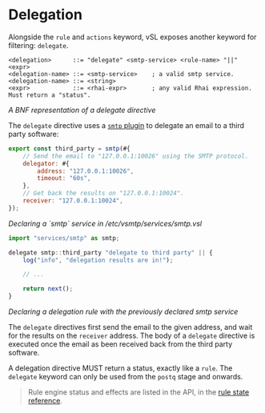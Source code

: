 # Delegation

Alongside the `rule` and `actions` keyword, vSL exposes another keyword for filtering: `delegate`.

```bnf
<delegation>      ::= "delegate" <smtp-service> <rule-name> "||" <expr>
<delegation-name> ::= <smtp-service>    ; a valid smtp service.
<delegation-name> ::= <string>
<expr>            ::= <rhai-expr>       ; any valid Rhai expression. Must return a "status".
```

<p class="ann"> <i>A BNF representation of a delegate directive</i> </p>

The `delegate` directive uses a [`smtp` plugin](../ref/plugins/smtp.md) to delegate an email to a third party software:

```js
export const third_party = smtp(#{
    // Send the email to "127.0.0.1:10026" using the SMTP protocol.
    delegator: #{
        address: "127.0.0.1:10026",
        timeout: "60s",
    },
    // Get back the results on "127.0.0.1:10024".
    receiver: "127.0.0.1:10024",
});
```

<p class="ann"> <i>Declaring a `smtp` service in /etc/vsmtp/services/smtp.vsl</i> </p>

```js
import "services/smtp" as smtp;

delegate smtp::third_party "delegate to third party" || {
    log("info", "delegation results are in!");

    // ...

    return next();
}
```

<p class="ann"> <i>Declaring a delegation rule with the previously declared smtp service</i> </p>

The `delegate` directives first send the email to the given address, and wait for the results on the `receiver` address.
The body of a `delegate` directive is executed once the email as been received back from the third party software.

A delegation directive MUST return a status, exactly like a `rule`.
The `delegate` keyword can only be used from the `postq` stage and onwards.

> Rule engine status and effects are listed in the API, in the [rule state reference](../ref/vSL/api/fn::global::rule_state.md).
